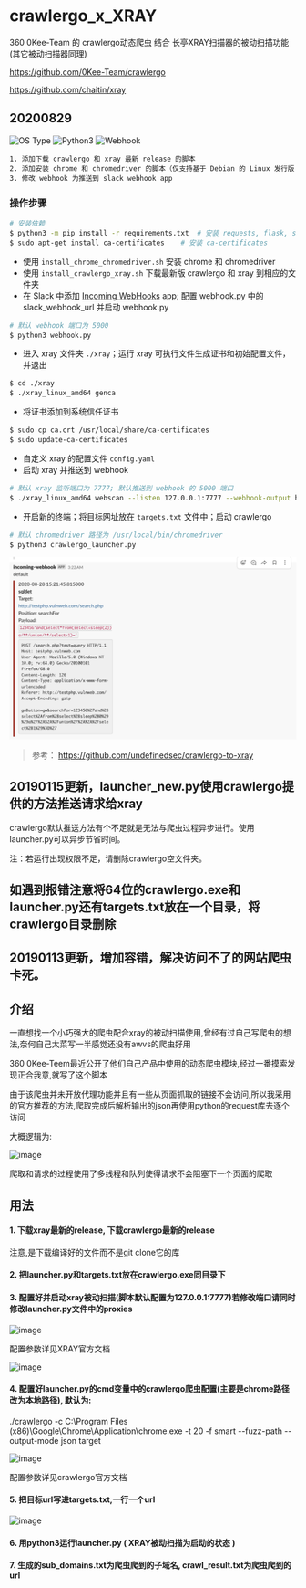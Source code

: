# crawlergo_x_XRAY

360 0Kee-Team 的 crawlergo动态爬虫 结合 长亭XRAY扫描器的被动扫描功能 (其它被动扫描器同理)

https://github.com/0Kee-Team/crawlergo

https://github.com/chaitin/xray

## 20200829
![OS Type](https://img.shields.io/badge/OS--Type-Kali-blue)
![Python3](https://img.shields.io/badge/Python-v3-blue)
![Webhook](https://img.shields.io/badge/Webhook-Slack-brightgreen)

```
1. 添加下载 crawlergo 和 xray 最新 release 的脚本
2. 添加安装 chrome 和 chromedriver 的脚本（仅支持基于 Debian 的 Linux 发行版
3. 修改 webhook 为推送到 slack webhook app
```

### 操作步骤

```bash
# 安装依赖
$ python3 -m pip install -r requirements.txt  # 安装 requests, flask, simplejson
$ sudo apt-get install ca-certificates    # 安装 ca-certificates
```

- 使用 `install_chrome_chromedriver.sh` 安装 chrome 和 chromedriver
- 使用 `install_crawlergo_xray.sh` 下载最新版 crawlergo 和 xray 到相应的文件夹
- 在 Slack 中添加 [Incoming WebHooks](https://slack.com/apps/A0F7XDUAZ-incoming-webhooks) app; 配置 webhook.py 中的 slack_webhook_url 并启动 webhook.py

```bash
# 默认 webhook 端口为 5000
$ python3 webhook.py
```
- 进入 xray 文件夹 `./xray`；运行 xray 可执行文件生成证书和初始配置文件，并退出

```bash
$ cd ./xray
$ ./xray_linux_amd64 genca
```
- 将证书添加到系统信任证书

```bash
$ sudo cp ca.crt /usr/local/share/ca-certificates
$ sudo update-ca-certificates
```
- 自定义 xray 的配置文件 `config.yaml`
- 启动 xray 并推送到 webhook

```bash
# 默认 xray 监听端口为 7777; 默认推送到 webhook 的 5000 端口
$ ./xray_linux_amd64 webscan --listen 127.0.0.1:7777 --webhook-output http://127.0.0.1:5000/webhook --html-output xray_result.html
```
- 开启新的终端；将目标网址放在 `targets.txt` 文件中；启动 crawlergo

```bash
# 默认 chromedriver 路径为 /usr/local/bin/chromedriver
$ python3 crawlergo_launcher.py
```

![slack alert](https://raw.githubusercontent.com/5cr1pt/crawlergo_x_XRAY/master/img/slack_webhook.jpg)

> 参考：
https://github.com/undefinedsec/crawlergo-to-xray

## 20190115更新，launcher_new.py使用crawlergo提供的方法推送请求给xray

crawlergo默认推送方法有个不足就是无法与爬虫过程异步进行。使用launcher.py可以异步节省时间。

注：若运行出现权限不足，请删除crawlergo空文件夹。

## 如遇到报错注意将64位的crawlergo.exe和launcher.py还有targets.txt放在一个目录，将crawlergo目录删除

## 20190113更新，增加容错，解决访问不了的网站爬虫卡死。

## 介绍

一直想找一个小巧强大的爬虫配合xray的被动扫描使用,曾经有过自己写爬虫的想法,奈何自己太菜写一半感觉还没有awvs的爬虫好用

360 0Kee-Teem最近公开了他们自己产品中使用的动态爬虫模块,经过一番摸索发现正合我意,就写了这个脚本

由于该爬虫并未开放代理功能并且有一些从页面抓取的链接不会访问,所以我采用的官方推荐的方法,爬取完成后解析输出的json再使用python的request库去逐个访问

大概逻辑为:

![image](https://raw.githubusercontent.com/timwhitez/crawlergo_x_XRAY/master/img/5.png)

爬取和请求的过程使用了多线程和队列使得请求不会阻塞下一个页面的爬取

## 用法

#### 1. 下载xray最新的release, 下载crawlergo最新的release

注意,是下载编译好的文件而不是git clone它的库

#### 2. 把launcher.py和targets.txt放在crawlergo.exe同目录下


#### 3. 配置好并启动xray被动扫描(脚本默认配置为127.0.0.1:7777)若修改端口请同时修改launcher.py文件中的proxies

![image](https://raw.githubusercontent.com/timwhitez/crawlergo_x_XRAY/master/img/0.png)

配置参数详见XRAY官方文档

![image](https://raw.githubusercontent.com/timwhitez/crawlergo_x_XRAY/master/img/1.png)

#### 4. 配置好launcher.py的cmd变量中的crawlergo爬虫配置(主要是chrome路径改为本地路径), 默认为:

./crawlergo -c C:\Program Files (x86)\Google\Chrome\Application\chrome.exe -t 20 -f smart --fuzz-path --output-mode json target

![image](https://raw.githubusercontent.com/timwhitez/crawlergo_x_XRAY/master/img/4.png)

配置参数详见crawlergo官方文档

#### 5. 把目标url写进targets.txt,一行一个url

![image](https://raw.githubusercontent.com/timwhitez/crawlergo_x_XRAY/master/img/3.png)

#### 6. 用python3运行launcher.py ( XRAY被动扫描为启动的状态 )

#### 7. 生成的sub_domains.txt为爬虫爬到的子域名, crawl_result.txt为爬虫爬到的url


